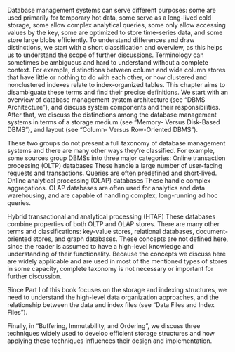 Database management systems can serve different purposes: some are used primarily for temporary hot data, some serve as a long-lived cold
storage, some allow complex analytical queries, some only allow accessing values by the key, some are optimized to store time-series data,
and some store large blobs efficiently. To understand differences and draw distinctions, we start with a short classification and overview, as this helps
us to understand the scope of further discussions. Terminology can sometimes be ambiguous and hard to understand without
a complete context. For example, distinctions between column and wide column stores that have little or nothing to do with each other, or how
clustered and nonclustered indexes relate to index-organized tables. This chapter aims to disambiguate these terms and find their precise definitions.
We start with an overview of database management system architecture (see “DBMS Architecture”), and discuss system components and their
responsibilities. After that, we discuss the distinctions among the database management systems in terms of a storage medium (see “Memory- Versus
Disk-Based DBMS”), and layout (see “Column- Versus Row-Oriented DBMS”).

These two groups do not present a full taxonomy of database management systems and there are many other ways they’re classified. For example,
some sources group DBMSs into three major categories: Online transaction processing (OLTP) databases
These handle a large number of user-facing requests and transactions. Queries are often predefined and short-lived.
Online analytical processing (OLAP) databases These handle complex aggregations. OLAP databases are often used
for analytics and data warehousing, and are capable of handling complex, long-running ad hoc queries.

Hybrid transactional and analytical processing (HTAP) 
These databases combine properties of both OLTP and OLAP stores. There are many other terms and classifications: key-value stores, relational
databases, document-oriented stores, and graph databases. These concepts are not defined here, since the reader is assumed to have a high-level
knowledge and understanding of their functionality. Because the concepts we discuss here are widely applicable and are used in most of the
mentioned types of stores in some capacity, complete taxonomy is not necessary or important for further discussion.

Since Part I of this book focuses on the storage and indexing structures, we need to understand the high-level data organization approaches, and the
relationship between the data and index files (see “Data Files and Index Files”).

Finally, in “Buffering, Immutability, and Ordering”, we discuss three techniques widely used to develop efficient storage structures and how
applying these techniques influences their design and implementation.
